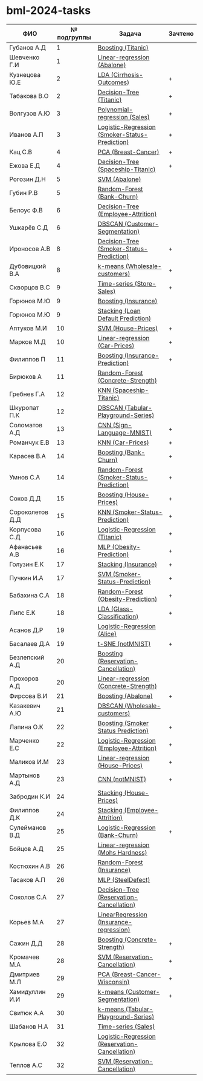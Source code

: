 # bml-2024-tasks


ФИО            | № подгруппы             | Задача       | Зачтено     
---------------|------------------|-------------------|-------------------
Губанов А.Д  | 1     | [Boosting (Titanic)](tasks/Boosting/Titanic)
Шевченко Г.И | 1     | [Linear-regression (Abalone)](tasks/Linear-regression/Abalone)
Кузнецова Ю.Е    | 2| [LDA (Cirrhosis-Outcomes)](tasks/LDA/Cirrhosis-Outcomes) | +
Табакова В.О    | 2    | [Decision-Tree (Titanic)](tasks/Decision-Tree/Titanic) | +
Волгузов А.Ю  | 3     | [Polynomial-regression (Sales)](tasks/Polynomial-regression/Sales) | +
Иванов А.П | 3     | [Logistic-Regression (Smoker-Status-Prediction)](tasks/Logistic-Regression/Smoker-Status-Prediction) | +
Кац С.В  | 4     | [PCA (Breast-Cancer)](tasks/PCA/Breast-Cancer-Wisconsin) | +
Ежова Е.Д  | 4     | [Decision-Tree (Spaceship-Titanic)](tasks/Decision-Tree/Spaceship-Titanic) | +
Рогозин Д.Н  | 5     | [SVM (Abalone)](tasks/SVM/Abalone)
Губин Р.В  | 5     | [Random-Forest (Bank-Churn)](tasks/Random-Forest/Bank-Churn)
Белоус Ф.В  | 6     | [Decision-Tree (Employee-Attrition)](tasks/Decision-Tree/Employee-Attrition)
Ушкарёв С.Д | 6     | [DBSCAN (Customer-Segmentation)](tasks/DBSCAN/Customer-Segmentation)
Ироносов А.В  | 8     | [Decision-Tree (Smoker-Status-Prediction)](tasks/Decision-Tree/Smoker-Status-Prediction) | +
Дубовицкий В.А | 8     | [k-means (Wholesale-customers)](tasks/k-means/Wholesale-customers) | +
Скворцов В.С  | 9     | [Time-series (Store-Sales)](tasks/Time-series/Store-Sales) | +
Горюнов М.Ю  | 9     | [Boosting (Insurance)](tasks/Boosting/Insurance-Cross-Selling-Classification)
Горюнов М.Ю  | 9     | [Stacking (Loan Default Prediction)](tasks/Stacking/Loan-Default-Prediction)
Аптуков М.И  | 10     | [SVM (House-Prices)](tasks/SVM/House-Prices) | +
Марков М.Д  | 10     | [Linear-regression (Car-Prices)](tasks/Linear-regression/Car-Prices) | +
Филиппов П  | 11     | [Boosting (Insurance-Prediction)](tasks/Boosting/Insurance-Prediction) | +
Бирюков А | 11     | [Random-Forest (Concrete-Strength)](tasks/Random-Forest/Concrete-Strength)
Гребнев Г.А  | 12     | [KNN (Spaceship-Titanic)](tasks/KNN/Spaceship-Titanic)
Шкуропат П.К  | 12     | [DBSCAN (Tabular-Playground-Series)](tasks/DBSCAN/Tabular-Playground-Series)
Соломатов А.Д  | 13     | [CNN (Sign-Language-MNIST)](tasks/CNN/Sign-Language-MNIST) | +
Романчук Е.В  | 13     | [KNN (Car-Prices)](tasks/KNN/Car-Prices) | +
Карасев В.А  | 14     | [Boosting (Bank-Churn)](tasks/Boosting/Bank-Churn) | +
Умнов С.А | 14     | [Random-Forest (Smoker-Status-Prediction)](tasks/Random-Forest/Smoker-Status-Prediction) | +
Соков Д.Д  | 15     | [Boosting (House-Prices)](tasks/Boosting/House-Prices) | +
Сороколетов Д.Д | 15     | [KNN (Smoker-Status-Prediction)](tasks/KNN/Smoker-Status-Prediction) | +
Корпусова С.Д  | 16     | [Logistic-Regression (Titanic)](tasks/Logistic-Regression/Titanic) | +
Афанасьев А.В  | 16     | [MLP (Obesity-Prediction)](tasks/MLP/Obesity-Prediction) | +
Голузин Е.К  | 17     | [Stacking (Insurance)](tasks/Stacking/Insurance-Cross-Selling-Classification) | +
Пучкин И.А  | 17     | [SVM (Smoker-Status-Prediction)](tasks/SVM/Smoker-Status-Prediction) | +
Бабахина С.А  | 18     | [Random-Forest (Obesity-Prediction)](tasks/Random-Forest/Obesity-Prediction) | +
Липс Е.К  | 18     | [LDA (Glass-Classification)](tasks/LDA/Glass-Classification) | +
Асанов Д.Р  | 19     | [Logistic-Regression (Alice)](tasks/Logistic-Regression/Alice)
Басалаев Д.А  | 19     | [t-SNE (notMNIST)](tasks/t-SNE/notMNIST) | +
Безлепский А.Д  | 20     | [Boosting (Reservation-Cancellation)](tasks/Boosting/Reservation-Cancellation)
Прохоров А.Д | 20     | [Linear-regression (Concrete-Strength)](tasks/Linear-regression/Concrete-Strength)
Фирсова В.И  | 21     | [Boosting (Abalone)](tasks/Boosting/Abalone) | +
Казакевич А.Ю  | 21     | [DBSCAN (Wholesale-customers)](tasks/DBSCAN/Wholesale-customers)
Лапина О.К  | 22     | [Boosting (Smoker Status Prediction)](tasks/Boosting/Smoker-Status-Prediction) | +
Марченко Е.С  | 22     | [Logistic-Regression (Employee-Attrition)](tasks/Logistic-Regression/Employee-Attrition) | +
Маликов И.М  | 23     | [Linear-regression (House-Prices)](tasks/Linear-regression/House-Prices) | +
Мартынов А.Д  | 23     | [CNN (notMNIST)](tasks/CNN/notMNIST) | +
Забродин К.И  | 24     | [Stacking (House-Prices)](tasks/Stacking/House-Prices)
Филиппов Д.К  | 24     | [Stacking (Employee-Attrition)](tasks/Stacking/Employee-Attrition)
Сулейманов В.Д | 25     | [Logistic-Regression (Bank-Churn)](tasks/Logistic-Regression/Bank-Churn) | +
Бойцов А.Д | 25     | [Linear-regression (Mohs Hardness)](tasks/Linear-regression/Mohs-Hardness)
Костюхин А.В  | 26     | [Random-Forest (Insurance)](tasks/Random-Forest/Insurance-Cross-Selling-Classification)
Тасаков А.П  | 26     | [MLP (SteelDefect)](tasks/MLP/Steel-Plate-Defect-Prediction)
Соколов С.А  | 27     | [Decision-Tree (Reservation-Cancellation)](tasks/Decision-Tree/Reservation-Cancellation)
Корьев М.А  | 27     | [LinearRegression (Insurance-regression)](tasks/Linear-regression/Insurance-regression)
Сажин Д.Д  | 28     | [Boosting (Concrete-Strength)](tasks/Boosting/Concrete-Strength) | +
Кромачев М.А | 28     | [SVM (Reservation-Cancellation)](tasks/SVM/Reservation-Cancellation) | +
Дмитриев М.Л  | 29     | [PCA (Breast-Cancer-Wisconsin)](tasks/PCA/Breast-Cancer-Wisconsin) | +
Хамидуллин И.И  | 29     | [k-means (Customer-Segmentation)](tasks/k-means/Customer-Segmentation) | +
Свитюк А.А  | 30     | [k-means (Tabular-Playground-Series)](tasks/k-means/Tabular-Playground-Series)
Шабанов Н.А | 31     | [Time-series (Sales)](tasks/Time-series/Sales)
Крылова Е.О  | 32     | [Logistic-Regression (Reservation-Cancellation)](tasks/Logistic-Regression/Reservation-Cancellation)
Теплов А.С | 32     | [SVM (Reservation-Cancellation)](tasks/SVM/Reservation-Cancellation)